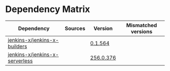 # Dependency Matrix

Dependency | Sources | Version | Mismatched versions
---------- | ------- | ------- | -------------------
[jenkins-x/jenkins-x-builders](https://github.com/jenkins-x/jenkins-x-builders) |  | [0.1.564]() | 
[jenkins-x/jenkins-x-serverless](https://github.com/jenkins-x/jenkins-x-serverless) |  | [256.0.376](https://github.com/jenkins-x/jenkins-x-serverless/releases/tag/256.0.376) | 
